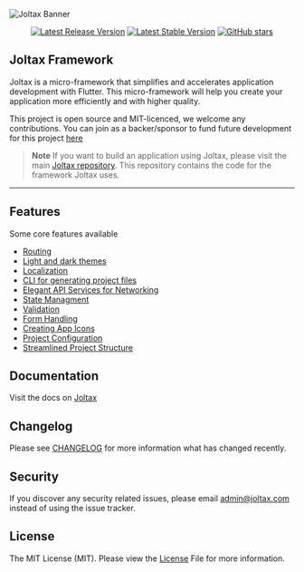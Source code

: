 ![Joltax Banner](https://joltax.com/images/framework_banner.png)

<p align="center">
  <a href="https://github.com/joltax-core/framework/releases/latest"><img src="https://img.shields.io/github/v/release/joltax-core/framework?style=plastic" alt="Latest Release Version"></a>
  <a href="https://github.com/joltax-core/framework/releases/latest"><img src="https://img.shields.io/github/license/joltax-core/framework?style=plastic" alt="Latest Stable Version"></a>
  <a href="https://github.com/joltax-core/framework"><img alt="GitHub stars" src="https://img.shields.io/github/stars/joltax-core/framework?style=plastic"></a>
<p/>

## Joltax Framework

Joltax is a micro-framework that simplifies and accelerates application development with Flutter. This micro-framework will help you create your application more efficiently and with higher quality.

This project is open source and MIT-licenced, we welcome any contributions. You can join as a backer/sponsor to fund future development for this project [here](https://github.com/sponsors/Mbudak04)

> **Note** If you want to build an application using Joltax, please visit the main [Joltax repository](https://github.com/joltax-core/joltax). This repository contains the code for the framework Joltax uses.

---


## Features

Some core features available
* [Routing]()
* [Light and dark themes]()
* [Localization]()
* [CLI for generating project files]()
* [Elegant API Services for Networking]()
* [State Managment]()
* [Validation]()
* [Form Handling]()
* [Creating App Icons]()
* [Project Configuration]()
* [Streamlined Project Structure]()

## Documentation

Visit the docs on [Joltax](https://joltax.com/flutter)

## Changelog

Please see [CHANGELOG](https://github.com/joltax-core/framework/blob/0.x/CHANGELOG.md) for more information what has changed recently.

## Security

If you discover any security related issues, please email [admin@joltax.com](mailto:admin@joltax.com) instead of using the issue tracker.

## License

The MIT License (MIT). Please view the [License]() File for more information.
